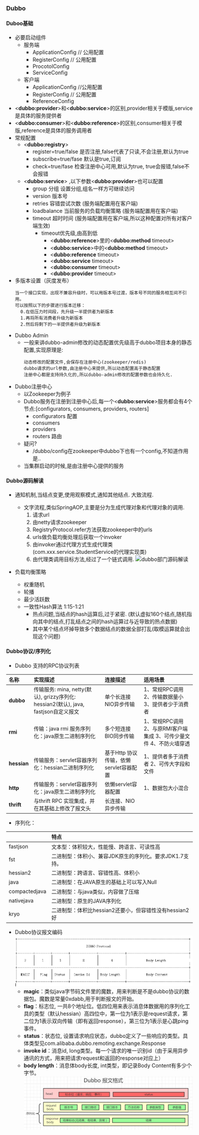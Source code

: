 ### Dubbo

#### Duboo基础
* 必要启动组件
  * 服务端
    * ApplicationConfig // 公用配置
    * RegisterConfig // 公用配置
    * ProcotolConfig
    * ServiceConfig
  * 客户端
    * ApplicationConfig //公用配置
    * RegisterConfig // 公用配置
    * ReferenceConfig
* \<**dubbo:provider**\>和\<**dubbo:service**\>的区别,provider相关于模版,service是具体的服务提供者
* \<**dubbo:consumer**>和\<**dubbo:reference**\>的区别,consumer相关于模版,reference是具体的服务调用者
* 常规配置
  * \<**dubbo:registry**\> 
    * register=true/false 是否注册,false代表了只读,不会注册,默认为true
    * subscribe=true/fase 默认是true,订阅
    * check=true/fase 检查注册中心可用,默认为true, true会报错,false不会报错
  * \<**dubbo:service**\> ,以下参数\<**dubbo:provider**\>也可以配置
    * group 分组 设置分组,组名一样方可继续访问
    * version 版本号
    * retries 容错尝试次数 (服务端配置用在客户端)
    * loadbalance 当前服务的负载均衡策略 (服务端配置用在客户端)
    * timeout 超时时间 (服务端配置用在客户端,所以这种配置对所有对客户端生效)
      * timeout优先级,由高到低
        * \<**dubbo:reference**\>里的\<**dubbo:method** timeout\>
        * \<**dubbo:service**\>中的\<**dubbo:method** timeout\>
        * \<**dubbo:reference** timeout\>
        * \<**dubbo:service** timeout\>
        * \<**dubbo:consumer** timeout\>
        * \<**dubbo:provider** timeout\>
* 多版本设置（灰度发布）
  ```
  当一个接口实现，出现不兼容升级时，可以用版本号过渡，版本号不同的服务相互间不引用。
  可以按照以下的步骤进行版本迁移：
    0.在低压力时间段，先升级一半提供者为新版本
    1.再将所有消费者升级为新版本
    2.然后将剩下的一半提供者升级为新版本
  ```
* Dubbo Admin
  * 一般来讲dubbo-admin修改的动态配置优先级高于dubbo项目本身的静态配置,实现原理是:
    ```
    动态修改的配置文件,会保存在注册中心(zookeeper/redis)
    dubbo请求的url参数,由注册中心来提供,所以动态配置高于静态配置
    注册中心都是支持持久化的,所以dubbo-admin修改的配置参数也会持久化.
    ```
* Dubbo注册中心
  * 以Zookeeper为例子
  * Dubbo服务在注册到注册中心后,每一个\<**dubbo:service**\>服务都会有4个节点:[configurators, consumers, providers, routers]
    * configurators 配置
    * consumers
    * providers
    * routers 路由
  * 疑问?
    * /dubbo/config在zookeeper中dubbo下也有一个config,不知道作用是..
  * 当集群启动的时候,是由注册中心提供的服务



#### Dubbo源码解读
* 通知机制,当结点变更,使用观察模式,通知其他结点. 大致流程.
  * 文字流程,类似SpringAOP,主要是分为生成代理对象和代理对象的调用.
    1. 请求url
    2. 由netty请求zookeeper
    3. RegistryProtocol.refer方法获取zookeeper中的urls
    4. urls做负载均衡处理后获取一个invoker
    5. 由invoker通过代理方式生成代理类(com.xxx.service.StudentService的代理实现类)
    6. 由代理类调用目标方法,经过了一个链式调用.
![dubbo部门源码解读](../../../Images/programming/component/dubbo/Dubbo源码-ReferenceConfig-get.png)


* 负载均衡策略
  * 权重随机
  * 轮播
  * 最少活跃数
  * 一致性Hash算法 1:15-1:21
    * 热点问题,当结点的hash运算后,过于紧密. (默认虚拟160个结点,随机指向其中的结点,打乱结点之间的hash运算过与近导致的热点数据)
    * 其中某个结点坏掉导致多个数据结点的数据全部打乱(取模运算就会出现这个问题)

#### Dubbo协议/序列化
* Dubbo 支持的RPC协议列表

| **名称**   | **实现描述**   | **连接描述**   | **适用场景**   | 
|:----|:----|:----|:----|
| **dubbo**   | 传输服务: mina, netty(默认), grizzy序列化: hessian2(默认), java, fastjson自定义报文   | 单个长连接NIO异步传输   | 1、常规RPC调用2、传输数据量小 3、提供者少于消费者   | 
| **rmi**   | 传输：java rmi 服务序列化：java原生二进制序列化   | 多个短连接BIO同步传输   | 1、常规RPC调用  2、与原RMI客户端集成  3、可传少量文件  4、不防火墙穿透   | 
| **hessian**   | 传输服务：servlet容器序列化：hessian二进制序列化   | 基于Http 协议传输，依懒servlet容器配置   | 1、提供者多于消费者  2、可传大字段和文件 | 
| **http**   | 传输服务：servlet容器序列化：java原生二进制序列化   | 依懒servlet容器配置   | 1、数据包大小混合   | 
| **thrift**   | 与thrift RPC 实现集成，并在其基础上修改了报文头   | 长连接、NIO异步传输   |    | 
* 序列化：

|    | 特点   | 
|:----|:----|
| fastjson   | 文本型：体积较大，性能慢、跨语言、可读性高   | 
| fst   | 二进制型：体积小、兼容JDK原生的序列化。要求JDK1.7支持。   | 
| hessian2   | 二进制型：跨语言、容错性高、体积小   | 
| java   | 二进制型：在JAVA原生的基础上可以写入Null   | 
| compactedjava   | 二进制型：与java类似，内容做了压缩   | 
| nativejava   | 二进制型：原生的JAVA序列化   | 
| kryo   | 二进制型：体积比hessian2还要小，但容错性没有hessian2好 

* Dubbo协议报文编码
  ![dubbo部门源码解读](../../../Images/programming/component/dubbo/dubbo-protocol.png)
  * **magic**：类似java字节码文件里的魔数，用来判断是不是dubbo协议的数据包。魔数是常量0xdabb,用于判断报文的开始。
  * **flag**：标志位, 一共8个地址位。低四位用来表示消息体数据用的序列化工具的类型（默认hessian）高四位中，第一位为1表示是request请求，第二位为1表示双向传输（即有返回response），第三位为1表示是心跳ping事件。
  * **status**：状态位, 设置请求响应状态，dubbo定义了一些响应的类型。具体类型见com.alibaba.dubbo.remoting.exchange.Response
  * **invoke id**：消息id, long类型。每一个请求的唯一识别id（由于采用异步通讯的方式，用来把请求request和返回的response对应上）
  * **body length**：消息体body长度, int类型，即记录Body Content有多少个字节。
![dubbo部门源码解读](../../../Images/programming/component/dubbo/dubbo-报文格式.png)